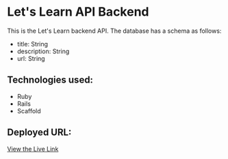 # Let's Learn API Backend

This is the Let's Learn backend API. The database has a schema as follows:

* title: String
* description: String
* url: String

## Technologies used:
* Ruby
* Rails
* Scaffold

## Deployed URL:
[View the Live Link](https://czencz-lets-learn.herokuapp.com/lessons)